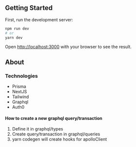 
## Getting Started

First, run the development server:

```bash
npm run dev
# or
yarn dev
```

Open [http://localhost:3000](http://localhost:3000) with your browser to see the result.


## About

### Technologies
- Prisma
- NextJS
- Tailwind
- Graphql
- Auth0

#### How to create a new graphql query/transaction
1. Define it in graphql/types
2. Create query/transaction in graphql/queries
3. yarn codegen will create hooks for apolloClient
